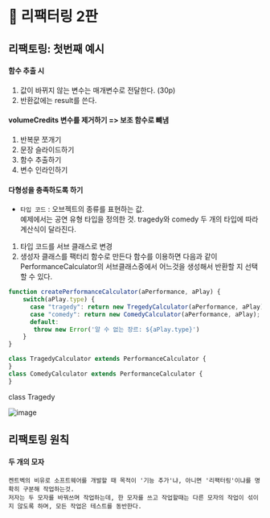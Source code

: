 
🌇 리팩터링 2판
===

리팩토링: 첫번째 예시
---

#### 함수 추출 시
  1) 값이 바뀌지 않는 변수는 매개변수로 전달한다. (30p)
  2) 반환값에는 result를 쓴다.

#### volumeCredits 변수를 제거하기 => 보조 함수로 뺴냄
  1) 반복문 쪼개기
  2) 문장 슬라이드하기
  3) 함수 추출하기
  4) 변수 인라인하기

#### 다형성을 충족하도록 하기
  - `타입 코드` : 오브젝트의 종류를 표현하는 값.  
    예제에서는 공연 유형 타입을 정의한 것. tragedy와 comedy 두 개의 타입에 따라 계산식이 달라진다.
  1) 타입 코드를 서브 클래스로 변경
  2) 생성자 클래스를 팩터리 함수로 만든다
    함수를 이용하면 다음과 같이 PerformanceCalculator의 서브클래스중에서 어느것을 생성해서 반환할 지 선택할 수 있다.

```javascript
function createPerformanceCalculator(aPerformance, aPlay) {
    switch(aPlay.type) {
      case "tragedy": return new TregedyCalculator(aPerformance, aPlay);
      case "comedy": return new ComedyCalculator(aPerformance, aPlay);
      default:
       throw new Error('알 수 없는 장르: ${aPlay.type}')
    }
}

class TragedyCalculator extends PerformanceCalculator {
}
class ComedyCalculator extends PerformanceCalculator {
}
```
class Tragedy
      
![image](https://user-images.githubusercontent.com/43127789/107936192-b15f8600-6fc5-11eb-9be9-89d5ee86a932.png)

리팩토링 원칙
---

#### 두 개의 모자

    켄트벡의 비유로 소프트웨어를 개발할 때 목적이 '기능 추가'냐, 아니면 '리팩터링'이냐를 명확히 구분해 작업하는것.  
    저자는 두 모자를 바꿔쓰며 작업하는데, 한 모자를 쓰고 작업할때는 다른 모자의 작업이 섞이지 않도록 하며, 모든 작업은 테스트를 동반한다.
